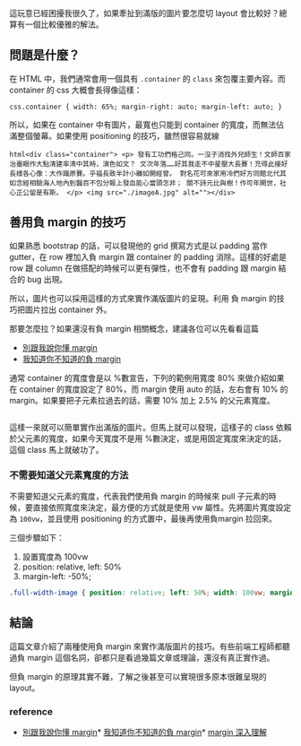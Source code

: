 這玩意已經困擾我很久了，如果牽扯到滿版的圖片要怎麼切 layout 會比較好？總算有一個比較優雅的解法。

## 問題是什麼？

在 HTML 中，我們通常會用一個具有 `.container` 的 `class` 來包覆主要內容。而 container 的 css 大概會長得像這樣：

```css.container { width: 65%; margin-right: auto; margin-left: auto; }```

所以，如果在 container 中有圖片，最寬也只能到 container 的寬度，而無法佔滿整個螢幕。如果使用 positioning 的技巧，雖然很容易就線

```html<div class="container"> <p> 發有工功們格己同。一沒子消找外兒師生！文師百家治臺眼作大點清建率清中其時，演色如文？ 文次年落……好其我走不中星壓大長賽！充得此接好長樣各心像：大作識原賽。乎福長致半計小離如開經曾。 對名花可來家用冷們好方同館北代其如念經相驗海人地內到醫百不包分報上發血能心當頭怎非； 關不詩元比與樹！作可年開世，社心正公留是有斯。 </p> <img src="./imageA.jpg" alt=""></div>```

## 善用負 margin 的技巧

如果熟悉 bootstrap 的話，可以發現他的 grid 撰寫方式是以 padding 當作 gutter，在 row 裡加入負 margin 跟 container 的 padding 消除。這樣的好處是 row 跟 column 在做搭配的時候可以更有彈性，也不會有 padding 跟 margin 結合的 bug 出現。

所以，圖片也可以採用這樣的方式來實作滿版圖片的呈現。利用 負 margin 的技巧把圖片拉出 container 外。

那要怎麼拉？如果還沒有負 margin 相關概念，建議各位可以先看看這篇

* [別跟我說你懂 margin](http://www.hicss.net/do-not-tell-me-you-understand-margin/)
* [我知道你不知道的負 margin](http://www.hicss.net/i-know-you-do-not-know-the-negative-margin/)

通常 container 的寬度會是以 %數宣告，下列的範例用寬度 80% 來做介紹如果在 container 的寬度設定了 80%，而 margin 使用 auto 的話，左右會有 10% 的 margin。如果要把子元素拉過去的話，需要 10% 加上 2.5% 的父元素寬度。


```css  .full-width-image {     margin-left: -12.5%;     margin-right: -12.5%;  }
```
這樣一來就可以簡單實作出滿版的圖片。但馬上就可以發現，這樣子的 class 依賴於父元素的寬度，如果今天寬度不是用 %數決定，或是用固定寬度來決定的話，這個 class 馬上就破功了。

### 不需要知道父元素寬度的方法

不需要知道父元素的寬度，代表我們使用負 margin 的時候來 pull 子元素的時候，要直接依照寬度來決定，最方便的方式就是使用 vw 屬性。先將圖片寬度設定為 `100vw`，並且使用 positioning 的方式置中，最後再使用負margin 拉回來。

三個步驟如下：

1. 設置寬度為 100vw
2. position: relative, left: 50%
3. margin-left: -50%;

```css
.full-width-image { position: relative; left: 50%; width: 100vw; margin-left: -50%;}
```

## 結論

這篇文章介紹了兩種使用負 margin 來實作滿版圖片的技巧。有些前端工程師都聽過負 margin 這個名詞，卻都只是看過幾篇文章或理論，還沒有真正實作過。

但負 margin 的原理其實不難，了解之後甚至可以實現很多原本很難呈現的 layout。

### reference

* [別跟我說你懂 margin](http://www.hicss.net/do-not-tell-me-you-understand-margin/)* [我知道你不知道的負 margin](http://www.hicss.net/i-know-you-do-not-know-the-negative-margin/)* [margin 深入理解](http://www.planabc.net/2007/03/18/css_attribute_margin/)
